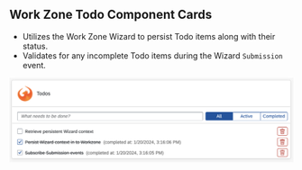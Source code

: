 ## Work Zone Todo Component Cards

- Utilizes the Work Zone Wizard to persist Todo items along with their status.
- Validates for any incomplete Todo items during the Wizard `Submission` event.

![Card Preview](../images/wz-todo-card.png)
